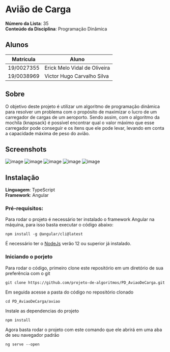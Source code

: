 # Avião de Carga

**Número da Lista**: 35<br>
**Conteúdo da Disciplina**: Programação Dinâmica<br>

## Alunos
|Matrícula | Aluno |
| -- | -- |
| 19/0027355 |  Erick Melo Vidal de Oliveira |
| 19/0038969 |  Victor Hugo Carvalho Silva |

## Sobre 
O objetivo deste projeto é utilizar um algoritmo de programação dinâmica para resolver um problema com o propósito de maximizar o lucro de um carregador de cargas de um aeroporto. Sendo assim, com o algoritmo da mochila (knapsack) é possível encontrar qual o valor máximo que esse carregador pode conseguir e os itens que ele pode levar, levando em conta a capacidade máxima de peso do aviâo.

## Screenshots

![image](https://user-images.githubusercontent.com/54643372/216849753-70f95b09-4cb2-40f1-89a3-1aed35949254.png)
![image](https://user-images.githubusercontent.com/54643372/216849807-90202839-a21b-44ed-94bb-bb8ebf7cf2d9.png)
![image](https://user-images.githubusercontent.com/54643372/216849828-de5e2830-fb3c-4912-a4b1-f1ea5cc0bedd.png)
![image](https://user-images.githubusercontent.com/54643372/216849858-46f79e2d-bb88-4cee-b4ed-4d1764a9b7ab.png)
![image](https://user-images.githubusercontent.com/54643372/216849865-3b99172d-f4d3-4427-b1ca-5a3e314d3b36.png)


## Instalação 
**Linguagem**: TypeScript<br>
**Framework**: Angular<br>

### Pré-requisitos:
Para rodar o projeto é necessário ter instalado o framework Angular na máquina, para isso basta executar o código abaixo:

`npm install -g @angular/cli@latest`
 
É necessário ter o [NodeJs](https://nodejs.org/en/download/) verão 12 ou superior já instalado.

### Iniciando o porjeto
Para rodar o código, primeiro clone este repositório em um diretório de sua preferência com o git

`git clone https://github.com/projeto-de-algoritmos/PD_AviaoDeCarga.git`

Em seguida acesse a pasta do código no repositório clonado

`cd PD_AviaoDeCarga/aviao`

Instale as dependencias do projeto

`npm install`

Agora basta rodar o projeto com este comando que ele abrirá em uma aba de seu navegador padrão

`ng serve --open`



